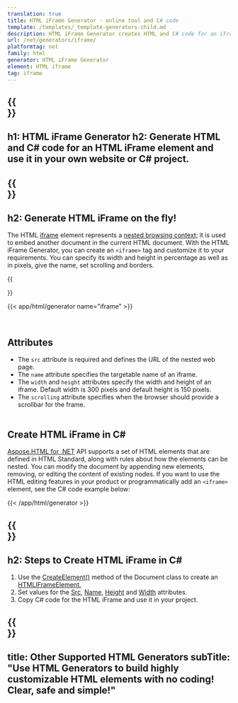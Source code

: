 ```yaml
---
translation: true
title: HTML iFrame Generator - online tool and C# code
template: /templates/_template-generators-child.md
description: HTML iFrame Generator creates HTML and C# code for an iframe element. Preview the result and copy the generated code to your website.
url: /net/generators/iframe/
platformtag: net
family: html
generator: HTML iFrame Generator
element: HTML iframe
tag: iframe
---
```


{{<section banner>}}
---
h1: HTML iFrame Generator
h2: Generate HTML and C# code for an HTML iFrame element and use it in your own website or C# project.
---

{{<section overview>}}
---
h2: Generate HTML iFrame on the fly!
---

The HTML [iframe](https://html.spec.whatwg.org/multipage/iframe-embed-object.html#the-iframe-element) element represents a [nested browsing context;](https://html.spec.whatwg.org/multipage/browsers.html#nested-browsing-context) it is used to embed another document in the current HTML document. With the HTML iFrame Generator, you can create an `<iframe>` tag and customize it to your requirements. You can specify its width and height in percentage as well as in pixels, give the name, set scrolling and borders.

{{<section plugin>}}

{{< app/html/generator name="iframe" >}}

<br>
<h2> Attributes </h2>

 - The `src` attribute is required and defines the URL of the nested web page.
 - The `name` attribute specifies the targetable name of an iframe.
 - The `width` and `height` attributes specify the width and height of an iframe. Default width is 300 pixels and default height is 150 pixels.
 - The `scrolling` attribute specifies when the browser should provide a scrollbar for the frame.
 <br><br>

<h2> Create HTML iFrame in C#</h2>

[Aspose.HTML for .NET](/html/{{lang.url-fragment}}net/) API supports a set of HTML elements that are defined in HTML Standard, along with rules about how the elements can be nested. You can modify the document by appending new elements, removing, or editing the content of existing nodes. If you want to use the HTML editing features in your product or programmatically add an `<iframe>` element, see the C# code example below:

{{< /app/html/generator >}}

{{<section steps>}}
---
h2: Steps to Create HTML iFrame in C#
---

1.  Use the [CreateElement()](https://reference.aspose.com/html/net/aspose.html.dom/document/createelement/) method of the Document class to create an [HTMLIFrameElement.](https://reference.aspose.com/html/net/aspose.html/htmliframeelement/)
2. Set values for the [Src](https://reference.aspose.com/html/net/aspose.html/htmliframeelement/src/), [Name](https://reference.aspose.com/html/net/aspose.html/htmliframeelement/name/), [Height](https://reference.aspose.com/html/net/aspose.html/htmliframeelement/height/) and [Width](https://reference.aspose.com/html/net/aspose.html/htmliframeelement/width/) attributes.
3. Copy C# code for the HTML iFrame and use it in your project.

{{<section other-generators>}}
---
title: Other Supported HTML Generators
subTitle: "Use HTML Generators to build highly customizable HTML elements with no coding! Clear, safe and simple!"
---